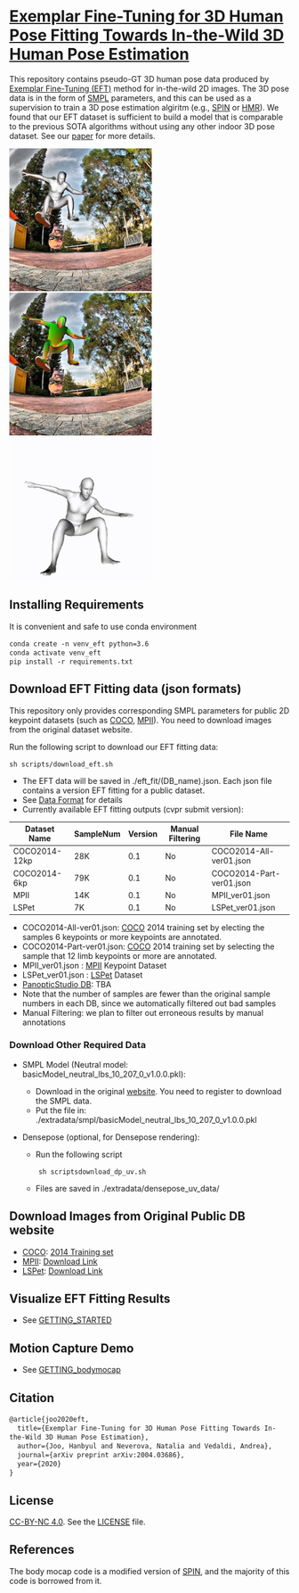 # [Exemplar Fine-Tuning for 3D Human Pose Fitting Towards In-the-Wild 3D Human Pose Estimation](https://arxiv.org/abs/2004.03686)

This repository contains pseudo-GT 3D human pose data produced by [Exemplar Fine-Tuning (EFT)](https://arxiv.org/abs/2004.03686) method for in-the-wild 2D images. The 3D pose data is in the form of [SMPL](https://smpl.is.tue.mpg.de/) parameters, and this can be used as a supervision to train a 3D pose estimation algiritm (e.g., [SPIN](https://github.com/nkolot/SPIN) or [HMR](https://github.com/akanazawa/hmr)). We found that our EFT dataset is sufficient to build a model that is comparable to the previous SOTA algorithms without using any other indoor 3D pose dataset. See our [paper](https://arxiv.org/abs/2004.03686) for more details.
<p>
    <img src="docs/example1.jpg" height="256">
    <img src="docs/example2.jpg" height="256">
    <img src="docs/3432.gif" height="256">
</p>

## Installing Requirements
It is convenient and safe to use conda environment
```
conda create -n venv_eft python=3.6
conda activate venv_eft
pip install -r requirements.txt
```

## Download EFT Fitting data (json formats)
This repository only provides corresponding SMPL parameters for public 2D keypoint datasets (such as [COCO](https://cocodataset.org/), [MPII](http://human-pose.mpi-inf.mpg.de/)). You need to download images from the original dataset website.

Run the following script to download our EFT fitting data:
```
sh scripts/download_eft.sh 
```
   - The EFT data will be saved in ./eft_fit/(DB_name).json. Each json file contains a version EFT fitting for a public dataset. 
   - See [Data Format](docs/README_dataformat.md) for details
   - Currently available EFT fitting outputs (cvpr submit version):


|Dataset Name   |  SampleNum | Version    | Manual Filtering |         File Name         |
|---------------| -----------| ---------  | ---------------- |-------------------------- |
|COCO2014-12kp  | 28K        | 0.1        | No               |  COCO2014-All-ver01.json  |
|COCO2014-6kp   | 79K        | 0.1        | No               |  COCO2014-Part-ver01.json |
|MPII           | 14K        | 0.1        | No               |  MPII_ver01.json          |
|LSPet          | 7K         | 0.1        | No               |  LSPet_ver01.json         |

  - COCO2014-All-ver01.json: [COCO](https://cocodataset.org/#home) 2014 training set by electing the samples 6 keypoints or more keypoints are annotated.
  - COCO2014-Part-ver01.json: [COCO](https://cocodataset.org/#home) 2014 training set by selecting the sample that 12 limb keypoints or more are annotated.
  - MPII_ver01.json : [MPII](http://human-pose.mpi-inf.mpg.de/) Keypoint Dataset
  - LSPet_ver01.json : [LSPet](https://sam.johnson.io/research/lspet.html) Dataset
  - [PanopticStudio DB](http://domedb.perception.cs.cmu.edu/): TBA
  - Note that the number of samples are fewer than the original sample numbers in each DB, since we automatically filtered out bad samples
  - Manual Filtering: we plan to filter out erroneous results by manual annotations 

### Download Other Required Data
- SMPL Model (Neutral model: basicModel_neutral_lbs_10_207_0_v1.0.0.pkl):
    - Download in the original [website](http://smplify.is.tue.mpg.de/login). You need to register to download the SMPL data.
    - Put the file in: ./extradata/smpl/basicModel_neutral_lbs_10_207_0_v1.0.0.pkl

- Densepose (optional, for Densepose rendering): 
  - Run the following script
  ```
      sh scriptsdownload_dp_uv.sh    
  ```
  - Files are saved in ./extradata/densepose_uv_data/
  
## Download Images from Original Public DB website
 - [COCO](https://cocodataset.org/#home): [2014 Training set](http://images.cocodataset.org/zips/train2014.zip)
 - [MPII](http://human-pose.mpi-inf.mpg.de/): [Download Link](https://datasets.d2.mpi-inf.mpg.de/andriluka14cvpr/mpii_human_pose_v1.tar.gz)
 - [LSPet](https://sam.johnson.io/research/lspet.html): [Download Link](http://datasets.d2.mpi-inf.mpg.de/hr-lspet/hr-lspet.zip)

## Visualize EFT Fitting Results
- See [GETTING_STARTED](docs/GETTING_STARTED.md)


## Motion Capture Demo
- See [GETTING_bodymocap](docs/GETTING_bodymocap.md)


## Citation
```
@article{joo2020eft,
  title={Exemplar Fine-Tuning for 3D Human Pose Fitting Towards In-the-Wild 3D Human Pose Estimation},
  author={Joo, Hanbyul and Neverova, Natalia and Vedaldi, Andrea},
  journal={arXiv preprint arXiv:2004.03686},
  year={2020}
}
```

## License
[CC-BY-NC 4.0](https://creativecommons.org/licenses/by-nc/4.0/legalcode). 
See the [LICENSE](LICENSE) file. 


## References
The body mocap code is a modified version of [SPIN](https://github.com/nkolot/SPIN), and the majority of this code is borrowed from it.